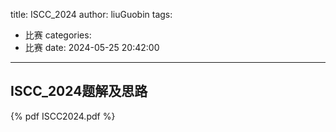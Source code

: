 title: ISCC_2024
author: liuGuobin
tags:
  - 比赛
categories:
  - 比赛
date: 2024-05-25 20:42:00
---
## ISCC_2024题解及思路

{% pdf ISCC2024.pdf %}